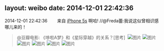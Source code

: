 layout: weibo
date: 2014-12-01 22:42:36
---
2014-12-01 22:42:36  &nbsp;&nbsp;&nbsp;&nbsp;&nbsp;&nbsp; 来自 <a href="sinaweibo://customweibosource" rel="nofollow">iPhone 5s</a>
啊哈! //@Freda蕾:我说这似曾相识感哪儿来的！
>  @豆瓣电影: 《哆啦A梦》和《星际穿越》的关系？[思考] ​​​
>  ![图片](https://ww1.sinaimg.cn/large/699132e6gw1emuj25dqohj20g428sn98.jpg)
>  ![图片](https://ww1.sinaimg.cn/large/699132e6gw1emuj2mcohuj20g4092jsf.jpg)
>  ![图片](https://ww1.sinaimg.cn/large/699132e6gw1emuj2mftfwj20g4092aaa.jpg)
>  ![图片](https://ww2.sinaimg.cn/large/699132e6gw1emuj2m31xwj20g4092q38.jpg)
>  ![图片](https://ww1.sinaimg.cn/large/699132e6gw1emuj2my9pyj20g4092gly.jpg)
>  ![图片](https://ww3.sinaimg.cn/large/699132e6gw1emuj2mpencj20g4092mxm.jpg)
